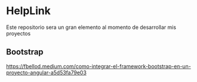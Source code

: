 # HelpLink

Este repositorio sera un gran elemento al momento de desarrollar mis proyectos 

## Bootstrap
https://fbellod.medium.com/como-integrar-el-framework-bootstrap-en-un-proyecto-angular-a5d53fa79e03

